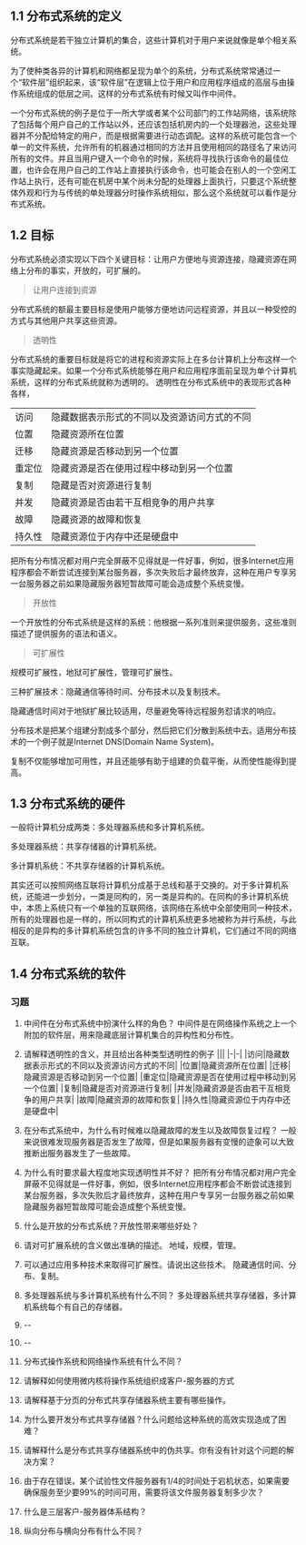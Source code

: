 ## 1.1 分布式系统的定义

分布式系统是若干独立计算机的集合，这些计算机对于用户来说就像是单个相关系统。

为了使种类各异的计算机和网络都呈现为单个的系统，分布式系统常常通过一个“软件层”组织起来，该“软件层”在逻辑上位于用户和应用程序组成的高层与由操作系统组成的低层之间。这样的分布式系统有时候又叫作中间件。

一个分布式系统的例子是位于一所大学或者某个公司部门的工作站网络，该系统除了包括每个用户自己的工作站以外，还应该包括机房内的一个处理器池，这些处理器并不分配给特定的用户，而是根据需要进行动态调配。这样的系统可能包含一个单一的文件系统，允许所有的机器通过相同的方法并且使用相同的路径名了来访问所有的文件。并且当用户键入一个命令的时候，系统将寻找执行该命令的最佳位置，也许会在用户自己的工作站上直接执行该命令，也可能会在别人的一个空闲工作站上执行，还有可能在机房中某个尚未分配的处理器上面执行，只要这个系统整体外观和行为与传统的单处理器分时操作系统相似，那么这个系统就可以看作是分布式系统。

## 1.2 目标

分布式系统必须实现以下四个关键目标：让用户方便地与资源连接，隐藏资源在网络上分布的事实，开放的，可扩展的。
> 让用户连接到资源

分布式系统的额最主要目标是使用户能够方便地访问远程资源，并且以一种受控的方式与其他用户共享这些资源。

> 透明性

分布式系统的重要目标就是将它的进程和资源实际上在多台计算机上分布这样一个事实隐藏起来。如果一个分布式系统能够在用户和应用程序面前呈现为单个计算机系统，这样的分布式系统就称为透明的。
透明性在分布式系统中的表现形式各种各样，

|||
|-|-|
|访问|隐藏数据表示形式的不同以及资源访问方式的不同|
|位置|隐藏资源所在位置|
|迁移|隐藏资源是否移动到另一个位置|
|重定位|隐藏资源是否在使用过程中移动到另一个位置|
|复制|隐藏是否对资源进行复制|
|并发|隐藏资源是否由若干互相竞争的用户共享|
|故障|隐藏资源的故障和恢复|
|持久性|隐藏资源位于内存中还是硬盘中|

把所有分布情况都对用户完全屏蔽不见得就是一件好事，例如，很多Internet应用程序都会不断尝试连接到某台服务器，多次失败后才最终放弃，这种在用户专享另一台服务器之前如果隐藏服务器短暂故障可能会造成整个系统变慢。

> 开放性

一个开放性的分布式系统是这样的系统：他根据一系列准则来提供服务，这些准则描述了提供服务的语法和语义。

> 可扩展性

规模可扩展性，地狱可扩展性，管理可扩展性。

三种扩展技术：隐藏通信等待时间、分布技术以及复制技术。

隐藏通信时间对于地狱扩展比较适用，尽量避免等待远程服务怼请求的响应。

分布技术是把某个组建分割成多个部分，然后把它们分散到系统中去。适用分布技术的一个例子就是Internet DNS(Domain Name System)。

复制不仅能够增加可用性，并且还能够有助于组建的负载平衡，从而使性能得到提高。




## 1.3 分布式系统的硬件
一般将计算机分成两类：多处理器系统和多计算机系统。

多处理器系统：共享存储器的计算机系统。

多计算机系统：不共享存储器的计算机系统。

其实还可以按照网络互联将计算机分成基于总线和基于交换的。对于多计算机系统，还能进一步划分，一类是同构的，另一类是异构的。在同构的多计算机系统中，本质上系统只有一个单独的互联网络，该网络在系统中全部使用同一种技术，所有的处理器也是一样的，所以同构式的计算机系统更多地被称为并行系统，与此相反的是异构的多计算机系统包含的许多不同的独立计算机，它们通过不同的网络互联。


## 1.4 分布式系统的软件






### 习题
1. 中间件在分布式系统中扮演什么样的角色？
中间件是在网络操作系统之上一个附加的软件层，用来隐藏底层计算机集合的异构性和分布性。
2. 请解释透明性的含义，并且给出各种类型透明性的例子
|||
|-|-|
|访问|隐藏数据表示形式的不同以及资源访问方式的不同|
|位置|隐藏资源所在位置|
|迁移|隐藏资源是否移动到另一个位置|
|重定位|隐藏资源是否在使用过程中移动到另一个位置|
|复制|隐藏是否对资源进行复制|
|并发|隐藏资源是否由若干互相竞争的用户共享|
|故障|隐藏资源的故障和恢复|
|持久性|隐藏资源位于内存中还是硬盘中|
3. 在分布式系统中，为什么有时候难以隐藏故障的发生以及故障恢复过程？
一般来说很难发现服务器是否发生了故障，但是如果服务器有变慢的迹象可以大致推断出服务器发生了一些故障。
4. 为什么有时要求最大程度地实现透明性并不好？
把所有分布情况都对用户完全屏蔽不见得就是一件好事，例如，很多Internet应用程序都会不断尝试连接到某台服务器，多次失败后才最终放弃，这种在用户专享另一台服务器之前如果隐藏服务器短暂故障可能会造成整个系统变慢。
5. 什么是开放的分布式系统？开放性带来哪些好处？
6. 请对可扩展系统的含义做出准确的描述。
地域，规模，管理。
7. 可以通过应用多种技术来取得可扩展性。请说出这些技术。
隐藏通信时间、分布、复制。
8. 多处理器系统与多计算机系统有什么不同？
多处理器系统共享存储器，多计算机系统每个有自己的存储器。
9.  --
10. --
11. 分布式操作系统和网络操作系统有什么不同？

12. 请解释如何使用微内核将操作系统组织成客户-服务器的方式
13. 请解释基于分页的分布式共享存储器系统主要有哪些操作。
14. 为什么要开发分布式共享存储器？什么问题给这种系统的高效实现造成了困难？
15. 请解释什么是分布式共享存储器系统中的伪共享。你有没有针对这个问题的解决方案？
16. 由于存在错误，某个试验性文件服务器有1/4的时间处于宕机状态，如果需要确保服务至少要99%的时间可用，需要将该文件服务器复制多少次？
17. 什么是三层客户-服务器体系结构？
18. 纵向分布与横向分布有什么不同？
